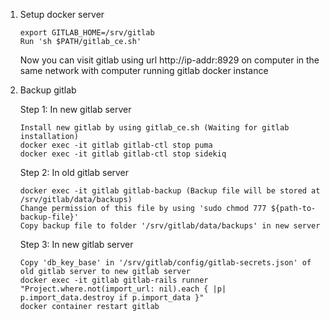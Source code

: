 1. Setup docker server

       export GITLAB_HOME=/srv/gitlab
       Run 'sh $PATH/gitlab_ce.sh'
   
   Now you can visit gitlab using url http://ip-addr:8929 on computer in the same network with computer running gitlab docker instance


2. Backup gitlab

   Step 1: In new gitlab server
   
	   Install new gitlab by using gitlab_ce.sh (Waiting for gitlab installation)
   	   docker exec -it gitlab gitlab-ctl stop puma
	   docker exec -it gitlab gitlab-ctl stop sidekiq
           
   Step 2: In old gitlab server
   
	   docker exec -it gitlab gitlab-backup (Backup file will be stored at /srv/gitlab/data/backups)
	   Change permission of this file by using 'sudo chmod 777 ${path-to-backup-file}'
	   Copy backup file to folder '/srv/gitlab/data/backups' in new server
	   
   Step 3: In new gitlab server
   
	   Copy 'db_key_base' in '/srv/gitlab/config/gitlab-secrets.json' of old gitlab server to new gitlab server
	   docker exec -it gitlab gitlab-rails runner "Project.where.not(import_url: nil).each { |p| p.import_data.destroy if p.import_data }"
	   docker container restart gitlab


